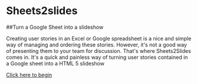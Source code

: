 # Sheets2slides
##Turn a Google Sheet into a slideshow


Creating user stories in an Excel or Google spreadsheet is a nice and simple way of managing and ordering these stories. 
However, it's not a good way of presenting them to your team for discussion. That's where Sheets2Slides comes in. 
It's a quick and painless way of turning user stories contained in a Google sheet into a HTML 5 slideshow

[Click here to begin](https://justin-boland.github.io/sheetsnslides/)
